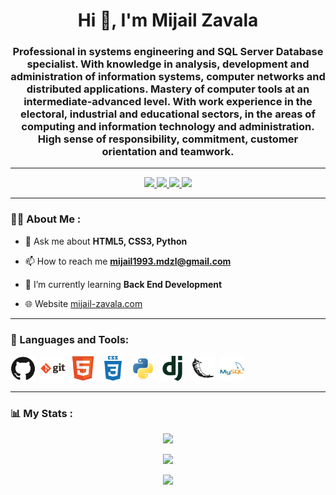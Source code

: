 <div id="header" align="center">
    <!--<img src="https://drive.google.com/file/d/1z2pPcOsHv-rZuCMH23_sdXApJ_Zr3HWY/view?usp=sharing" width="200" />-->
    <h1 align="center">Hi 👋, I'm Mijail Zavala</h1>
    <h3 align="center">
        Professional in systems engineering and SQL Server Database specialist. With knowledge in analysis, development and administration of information                       systems, computer networks and distributed applications. Mastery of computer tools at an intermediate-advanced level. With work experience in the electoral,           industrial and educational sectors, in the areas of computing and information technology and administration. High sense of responsibility, commitment,                 customer orientation and teamwork.
    </h3>
</div>


---


<div id="badges" align="center">
    <a href="https://facebook.com/MIDEZA.22">
        <img src="https://img.shields.io/badge/Facebook-%231877F2.svg?logo=Facebook&logoColor=white"/>
    </a>
    <a href="https://instagram.com/mideza.22">
        <img src="https://img.shields.io/badge/Instagram-%23E4405F.svg?logo=Instagram&logoColor=white"/>
    </a>
    <a href="https://linkedin.com/in/mijail-denis-z-51a09a165">
        <img src="https://img.shields.io/badge/LinkedIn-%230077B5.svg?logo=linkedin&logoColor=white"/>
    </a>
        <a href="https://twitter.com/MijailZavala">
        <img src="https://img.shields.io/badge/Twitter-%231DA1F2.svg?logo=Twitter&logoColor=white"/>
    </a>
</div>


---


### 👨‍💻 About Me :


- 💬 Ask me about **HTML5, CSS3, Python**

- 📫 How to reach me **mijail1993.mdzl@gmail.com**

- 🌱 I’m currently learning **Back End Development**

- 🌐 Website [mijail-zavala.com](mijail-zavala.com)


---


<div align="left">
    <h3>🔨 Languages and Tools:</h3>
    <div>
        <img src="https://github.com/devicons/devicon/blob/master/icons/github/github-original.svg" title="GITHUB" alt="GITHUB" width="40" height="40"/>&nbsp;
        <img src="https://github.com/devicons/devicon/blob/master/icons/git/git-original-wordmark.svg" title="GIT" alt="GIT" width="40" height="40"/>&nbsp;
        <img src="https://github.com/devicons/devicon/blob/master/icons/html5/html5-original.svg" title="HTML5" alt="HTML5" width="40" height="40"/>&nbsp;
        <img src="https://github.com/devicons/devicon/blob/master/icons/css3/css3-plain-wordmark.svg"  title="CSS3" alt="CSS3" width="40" height="40"/>&nbsp;
        <img src="https://github.com/devicons/devicon/blob/master/icons/python/python-original.svg" title="PYTHON" alt="PYTHON" width="40" height="40"/>&nbsp;
        <img src="https://github.com/devicons/devicon/blob/master/icons/django/django-plain.svg" title="DJANGO" alt="DJANGO" width="40" height="40"/>&nbsp;
        <img src="https://github.com/devicons/devicon/blob/master/icons/flask/flask-original.svg" title="FLASK" alt="FLASK" width="40" height="40"/>&nbsp;
        <img src="https://github.com/devicons/devicon/blob/master/icons/mysql/mysql-original-wordmark.svg" title="MySQL"  alt="MySQL" width="40" height="40"/>&nbsp;
        <!--<img src="https://github.com/devicons/devicon/blob/master/icons/javascript/javascript-original.svg" title="JavaScript" alt="JavaScript" width="40" height="40"/>&nbsp;-->
        <!--<img src="https://github.com/devicons/devicon/blob/master/icons/react/react-original-wordmark.svg" title="REACT" alt="REACT" width="40" height="40"/>&nbsp;-->
        <!--<img src="https://github.com/devicons/devicon/blob/master/icons/bootstrap/bootstrap-plain.svg" title="BOOTSTRAP" alt="BOOTSTRAP" width="40" height="40"/>&nbsp;-->
        <!--<img src="https://github.com/devicons/devicon/blob/master/icons/sass/sass-original.svg" title="SASS" alt="SASS" width="40" height="40"/>&nbsp;-->
        <!--<img src="https://github.com/devicons/devicon/blob/master/icons/php/php-plain.svg" title="PHP" alt="PHP" width="40" height="40"/>&nbsp;-->
        <!--<img src="https://github.com/devicons/devicon/blob/master/icons/laravel/laravel-plain.svg" title="LARAVEL" alt="LARAVEL" width="40" height="40"/>&nbsp;-->
      </div>
</div>


---


### 📊 My Stats :

<p align="center"><img src="http://github-readme-streak-stats.herokuapp.com?user=MIDEZA-22&theme=radical"/></p>

<p align="center" ><img src="https://github-readme-stats.vercel.app/api?username=MIDEZA-22&count_private=true&show_icons=true&&theme=radical&include_all_commits=true" width="600"/></p> 

<p align="center"><img src="https://github-readme-stats.vercel.app/api/top-langs/?username=MIDEZA-22&layout=compact"/></p>
